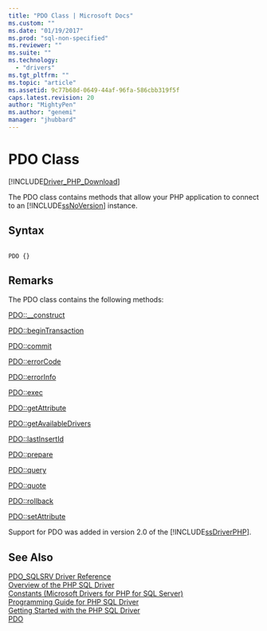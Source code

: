 ```yaml
---
title: "PDO Class | Microsoft Docs"
ms.custom: ""
ms.date: "01/19/2017"
ms.prod: "sql-non-specified"
ms.reviewer: ""
ms.suite: ""
ms.technology: 
  - "drivers"
ms.tgt_pltfrm: ""
ms.topic: "article"
ms.assetid: 9c77b68d-0649-44af-96fa-586cbb319f5f
caps.latest.revision: 20
author: "MightyPen"
ms.author: "genemi"
manager: "jhubbard"
---
```

# PDO Class
[!INCLUDE[Driver_PHP_Download](../../includes/driver_php_download.md)]

The PDO class contains methods that allow your PHP application to connect to an [!INCLUDE[ssNoVersion](../../includes/ssnoversion_md.md)] instance.  
  
## Syntax  
  
```  
  
PDO {}  
```  
  
## Remarks  
The PDO class contains the following methods:  
  
[PDO::__construct](../../connect/php/pdo-construct.md)  

[PDO::beginTransaction](../../connect/php/pdo-begintransaction.md)  
  
[PDO::commit](../../connect/php/pdo-commit.md)  
  
[PDO::errorCode](../../connect/php/pdo-errorcode.md)  
  
[PDO::errorInfo](../../connect/php/pdo-errorinfo.md)  
  
[PDO::exec](../../connect/php/pdo-exec.md)  
  
[PDO::getAttribute](../../connect/php/pdo-getattribute.md)  
  
[PDO::getAvailableDrivers](../../connect/php/pdo-getavailabledrivers.md)  
  
[PDO::lastInsertId](../../connect/php/pdo-lastinsertid.md)  
  
[PDO::prepare](../../connect/php/pdo-prepare.md)  
  
[PDO::query](../../connect/php/pdo-query.md)  
  
[PDO::quote](../../connect/php/pdo-quote.md)  
  
[PDO::rollback](../../connect/php/pdo-rollback.md)  
  
[PDO::setAttribute](../../connect/php/pdo-setattribute.md)  
  
Support for PDO was added in version 2.0 of the [!INCLUDE[ssDriverPHP](../../includes/ssdriverphp_md.md)].  
  
## See Also  
[PDO_SQLSRV Driver Reference](../../connect/php/pdo-sqlsrv-driver-reference.md)  
[Overview of the PHP SQL Driver](../../connect/php/overview-of-the-php-sql-driver.md)  
[Constants &#40;Microsoft Drivers for PHP for SQL Server&#41;](../../connect/php/constants-microsoft-drivers-for-php-for-sql-server.md)  
[Programming Guide for PHP SQL Driver](../../connect/php/programming-guide-for-php-sql-driver.md)  
[Getting Started with the PHP SQL Driver](../../connect/php/getting-started-with-the-php-sql-driver.md)  
[PDO](http://go.microsoft.com/fwlink/?LinkID=187441)  
  
